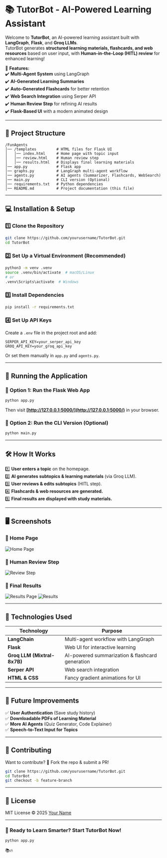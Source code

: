 # **📚 TutorBot - AI-Powered Learning Assistant**  

Welcome to **TutorBot**, an AI-powered learning assistant built with **LangGraph**, **Flask**, and **Groq LLMs**.  
TutorBot generates **structured learning materials, flashcards, and web resources** based on user input, with **Human-in-the-Loop (HITL) review** for enhanced learning!  

🚀 **Features:**  
✔️ **Multi-Agent System** using LangGraph  
✔️ **AI-Generated Learning Summaries**  
✔️ **Auto-Generated Flashcards** for better retention  
✔️ **Web Search Integration** using Serper API  
✔️ **Human Review Step** for refining AI results  
✔️ **Flask-Based UI** with a modern animated design  

---

## **📂 Project Structure**  
```
/FunAgents
│── /templates         # HTML files for Flask UI
│   │── index.html     # Home page with topic input
│   │── review.html    # Human review step
│   │── results.html   # Displays final learning materials
│── app.py             # Flask app
│── graphs.py          # LangGraph multi-agent workflow
│── agents.py          # AI agents (Summarizer, Flashcards, WebSearch)
│── main.py            # CLI version (Optional)
│── requirements.txt   # Python dependencies
│── README.md          # Project documentation (this file)
```

---

## **💻 Installation & Setup**  
### **1️⃣ Clone the Repository**  
```bash
git clone https://github.com/yourusername/TutorBot.git
cd TutorBot
```

### **2️⃣ Set Up a Virtual Environment (Recommended)**
```bash
python3 -m venv .venv
source .venv/bin/activate  # macOS/Linux
# or
.venv\Scripts\activate  # Windows
```

### **3️⃣ Install Dependencies**  
```bash
pip install -r requirements.txt
```

### **4️⃣ Set Up API Keys**  
Create a `.env` file in the project root and add:  
```
SERPER_API_KEY=your_serper_api_key
GROQ_API_KEY=your_groq_api_key
```
Or set them manually in `app.py` and `agents.py`.

---

## **🚀 Running the Application**
### **🔹 Option 1: Run the Flask Web App**
```bash
python app.py
```
Then visit **[http://127.0.0.1:5000/](http://127.0.0.1:5000/)** in your browser.

### **🔹 Option 2: Run the CLI Version (Optional)**
```bash
python main.py
```

---

## **🛠️ How It Works**
1️⃣ **User enters a topic** on the homepage.  
2️⃣ **AI generates subtopics & learning materials** (via Groq LLM).  
3️⃣ **User reviews & edits subtopics** (HITL step).  
4️⃣ **Flashcards & web resources are generated.**  
5️⃣ **Final results are displayed with study materials.**  

---

## **🖥️ Screenshots**
### **📌 Home Page**
![Home Page](<img width="1224" alt="Screenshot 2025-02-26 at 10 30 49 AM" src="https://github.com/user-attachments/assets/4d2a3df5-8e4b-470f-83e1-b20e9af1170a" />
)  

### **📌 Human Review Step**
![Review Step](<img width="1219" alt="image" src="https://github.com/user-attachments/assets/ac737e15-a815-4272-a113-cd02c408d3f4" />
)  

### **📌 Final Results**
![Results Page](![Capture-2025-02-26-103130](https://github.com/user-attachments/assets/a156115a-c29e-4b1c-af31-a6744d5b51a6)
)
![Results](https://github.com/user-attachments/assets/5e5587ed-e8c7-4d10-bbe3-ee3ecdf8f331)


---

## **🔑 Technologies Used**
| **Technology** | **Purpose** |
|--------------|-------------|
| **LangChain** | Multi-agent workflow with LangGraph |
| **Flask** | Web UI for interactive learning |
| **Groq LLM (Mixtral-8x7B)** | AI-powered summarization & flashcard generation |
| **Serper API** | Web search integration |
| **HTML & CSS** | Fancy gradient animations for UI |

---

## **🎯 Future Improvements**
✅ **User Authentication** (Save study history)  
✅ **Downloadable PDFs of Learning Material**  
✅ **More AI Agents** (Quiz Generator, Code Explainer)  
✅ **Speech-to-Text Input for Topics**  

---

## **🤝 Contributing**
Want to contribute? 🎉 Fork the repo & submit a PR!  
```bash
git clone https://github.com/yourusername/TutorBot.git
cd TutorBot
git checkout -b feature-branch
```

---

## **📜 License**
MIT License © 2025 [Your Name](https://github.com/yourusername)

---

### **🚀 Ready to Learn Smarter? Start TutorBot Now!**  
```bash
python app.py
```
📚🔥
